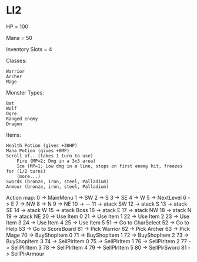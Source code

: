 # LI2

HP = 100

Mana = 50

Inventory Slots = 4

Classes:

	Warrior
	Archer
	Mage


Monster Types:

	Bat
	Wolf
	Ogre
	Ranged enemy
	Dragon


Items:
	
	Health Potion (gives +30HP)
	Mana Potion (gives +8MP)
	Scroll of.. (takes 1 turn to use)
		Fire (MP=2; Dmg in a 3x3 area)
		Ice (MP=1; Low dmg in a line, stops on first enemy hit, freezes for (1/2 turns)
		(more...)
	Swords (bronze, iron, steel, Palladium)
	Armour (bronze, iron, steel, Palladium)

Action map:
	0 -> MainMenu
	1 -> SW
	2 -> S
	3 -> SE
	4 -> W
	5 -> NextLevel
	6 -> E
	7 -> NW
	8 -> N
	9 -> NE
	10 -> --
	11 -> atack SW
	12 -> atack S
	13 -> atack SE
	14 -> atack W
	15 -> atack Boss
	16 -> atack E
	17 -> atack NW
	18 -> atack N
	19 -> atack NE
	20 -> Use Item 0
	21 -> Use Item 1
	22 -> Use Item 2
	23 -> Use Item 3
	24 -> Use Item 4
	25 -> Use Item 5
	51 -> Go to CharSelect
	52 -> Go to Help
	53 -> Go to ScoreBoard
	61 -> Pick Warrior
	62 -> Pick Archer
	63 -> Pick Mage
	70 -> BuyShopItem 0
	71 -> BuyShopItem 1
	72 -> BuyShopItem 2
	73 -> BuyShopItem 3
	74 -> SellPlrItem 0
	75 -> SellPlrItem 1
	76 -> SellPlrItem 2
	77 -> SellPlrItem 3
	78 -> SellPlrItem 4
	79 -> SellPlrItem 5
	80 -> SellPlrSword
	81 -> SellPlrArmour
